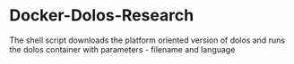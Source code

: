 # Docker-Dolos-Research
The shell script downloads the platform oriented version of dolos and runs the dolos container with parameters - filename and language
